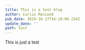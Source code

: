 ```yaml
---
title: This is a test blog
author: Curtis MacLeod
pub_date: 2019-10-17T16:10:06.234Z
update_date: ''
path: test
---
```

This is just a test
